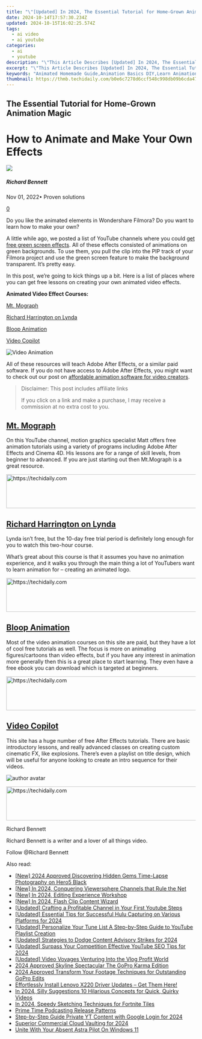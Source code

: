```yaml
---
title: "\"[Updated] In 2024, The Essential Tutorial for Home-Grown Animation Magic\""
date: 2024-10-14T17:57:30.234Z
updated: 2024-10-15T16:02:25.574Z
tags:
  - ai video
  - ai youtube
categories:
  - ai
  - youtube
description: "\"This Article Describes [Updated] In 2024, The Essential Tutorial for Home-Grown Animation Magic\""
excerpt: "\"This Article Describes [Updated] In 2024, The Essential Tutorial for Home-Grown Animation Magic\""
keywords: "Animated Homemade Guide,Animation Basics DIY,Learn Animation at Home,Home Animation Mastery,Creative Animation Tutorial,DIY Animator's Pathway,Crafting Animations Solo"
thumbnail: https://thmb.techidaily.com/b0e6c7278d6ccf548c998db09b6cda475848470d5c9c7b34bcb8ab2c73be290c.jpg
---
```


## The Essential Tutorial for Home-Grown Animation Magic

# How to Animate and Make Your Own Effects

![](https://images.wondershare.com/filmora/article-images/richard-bennett.jpg)

##### Richard Bennett

 Nov 01, 2022• Proven solutions

[0](#commentsBoxSeoTemplate)

Do you like the animated elements in Wondershare Filmora? Do you want to learn how to make your own?

A little while ago, we posted a list of YouTube channels where you could [get free green screen effects](https://tools.techidaily.com/wondershare/filmora/download/). All of these effects consisted of animations on green backgrounds. To use them, you pull the clip into the PIP track of your Filmora project and use the green screen feature to make the background transparent. It’s pretty easy.

In this post, we’re going to kick things up a bit. Here is a list of places where you can get free lessons on creating your own animated video effects.

**Animated Video Effect Courses:**

[Mt. Mograph](#mtmograph)

[Richard Harrington on Lynda](#lynda)

[Bloop Animation](#bloop)

[Video Copilot](#videocopilot)

 ![Video Animation](https://images.wondershare.com/filmora/article-images/animated-video-effects.png)

 All of these resources will teach Adobe After Effects, or a similar paid software. If you do not have access to Adobe After Effects, you might want to check out our post on [affordable animation software for video creators](https://www.filmora.io/community-blog/free-or-cheap-animation-software-for-video-creators-122.html).

>  Disclaimer: This post includes affiliate links
>
>  If you click on a link and make a purchase, I may receive a commission at no extra cost to you.
>

## **[Mt. Mograph](https://www.youtube.com/channel/UCSUSgx9qc%5FNydrOL59xbJIA)**

On this YouTube channel, motion graphics specialist Matt offers free animation tutorials using a variety of programs including Adobe After Effects and Cinema 4D. His lessons are for a range of skill levels, from beginner to advanced. If you are just starting out then Mt.Mograph is a great resource.

<!-- affiliate ads begin -->
<a href="https://appsumo.8odi.net/c/5597632/2151893/7443" target="_top" id="2151893">
  <img src="//a.impactradius-go.com/display-ad/7443-2151893" border="0" alt="https://techidaily.com" width="728" height="90"/>
</a>
<img height="0" width="0" src="https://appsumo.8odi.net/i/5597632/2151893/7443" style="position:absolute;visibility:hidden;" border="0" />
<!-- affiliate ads end -->

## **[Richard Harrington on Lynda](https://www.lynda.com/Rich-Harrington/120-1.html)**

Lynda isn’t free, but the 10-day free trial period is definitely long enough for you to watch this two-hour course.

What’s great about this course is that it assumes you have no animation experience, and it walks you through the main thing a lot of YouTubers want to learn animation for – creating an animated logo.

<!-- affiliate ads begin -->
<a href="https://ephamedtechinc.pxf.io/c/5597632/2136616/26400" target="_top" id="2136616">
  <img src="//a.impactradius-go.com/display-ad/26400-2136616" border="0" alt="https://techidaily.com" width="728" height="90"/>
</a>
<img height="0" width="0" src="https://ephamedtechinc.pxf.io/i/5597632/2136616/26400" style="position:absolute;visibility:hidden;" border="0" />
<!-- affiliate ads end -->

## **[Bloop Animation](https://www.bloopanimation.com/)**

 Most of the video animation courses on this site are paid, but they have a lot of cool free tutorials as well. The focus is more on animating figures/cartoons than video effects, but if you have any interest in animation more generally then this is a great place to start learning. They even have a free ebook you can download which is targeted at beginners.

<!-- affiliate ads begin -->
<a href="https://appsumo.8odi.net/c/5597632/2144289/7443" target="_top" id="2144289">
  <img src="//a.impactradius-go.com/display-ad/7443-2144289" border="0" alt="https://techidaily.com" width="728" height="90"/>
</a>
<img height="0" width="0" src="https://appsumo.8odi.net/i/5597632/2144289/7443" style="position:absolute;visibility:hidden;" border="0" />
<!-- affiliate ads end -->

## **[Video Copilot](http://www.videocopilot.net/)**

This site has a huge number of free After Effects tutorials. There are basic introductory lessons, and really advanced classes on creating custom cinematic FX, like explosions. There’s even a playlist on title design, which will be useful for anyone looking to create an intro sequence for their videos.

![author avatar](https://images.wondershare.com/filmora/article-images/richard-bennett.jpg)

<!-- affiliate ads begin -->
<a href="https://appsumo.8odi.net/c/5597632/2144274/7443" target="_top" id="2144274">
  <img src="//a.impactradius-go.com/display-ad/7443-2144274" border="0" alt="https://techidaily.com" width="600" height="90"/>
</a>
<img height="0" width="0" src="https://appsumo.8odi.net/i/5597632/2144274/7443" style="position:absolute;visibility:hidden;" border="0" />
<!-- affiliate ads end -->

Richard Bennett

Richard Bennett is a writer and a lover of all things video.

Follow @Richard Bennett

<ins class="adsbygoogle"
     style="display:block"
     data-ad-format="autorelaxed"
     data-ad-client="ca-pub-7571918770474297"
     data-ad-slot="1223367746"></ins>

<ins class="adsbygoogle"
     style="display:block"
     data-ad-client="ca-pub-7571918770474297"
     data-ad-slot="8358498916"
     data-ad-format="auto"
     data-full-width-responsive="true"></ins>

<span class="atpl-alsoreadstyle">Also read:</span>
<div><ul>
<li><a href="https://fox-helps.techidaily.com/new-2024-approved-discovering-hidden-gems-time-lapse-photography-on-hero5-black/"><u>[New] 2024 Approved Discovering Hidden Gems Time-Lapse Photography on Hero5 Black</u></a></li>
<li><a href="https://facebook-video-share.techidaily.com/new-in-2024-conquering-viewersphere-channels-that-rule-the-net/"><u>[New] In 2024, Conquering Viewersphere Channels that Rule the Net</u></a></li>
<li><a href="https://youtube-blog.techidaily.com/n-2024-editing-experience-workshop/"><u>[New] In 2024, Editing Experience Workshop</u></a></li>
<li><a href="https://youtube-blog.techidaily.com/n-2024-flash-clip-content-wizard/"><u>[New] In 2024, Flash Clip Content Wizard</u></a></li>
<li><a href="https://youtube-blog.techidaily.com/ed-crafting-a-profitable-channel-in-your-first-youtube-steps/"><u>[Updated] Crafting a Profitable Channel in Your First Youtube Steps</u></a></li>
<li><a href="https://screen-capture.techidaily.com/updated-essential-tips-for-successful-hulu-capturing-on-various-platforms-for-2024/"><u>[Updated] Essential Tips for Successful Hulu Capturing on Various Platforms for 2024</u></a></li>
<li><a href="https://youtube-blog.techidaily.com/ed-personalize-your-tune-list-a-step-by-step-guide-to-youtube-playlist-creation/"><u>[Updated] Personalize Your Tune List A Step-by-Step Guide to YouTube Playlist Creation</u></a></li>
<li><a href="https://youtube-blog.techidaily.com/ed-strategies-to-dodge-content-advisory-strikes-for-2024/"><u>[Updated] Strategies to Dodge Content Advisory Strikes for 2024</u></a></li>
<li><a href="https://youtube-blog.techidaily.com/ed-surpass-your-competition-effective-youtube-seo-tips-for-2024/"><u>[Updated] Surpass Your Competition Effective YouTube SEO Tips for 2024</u></a></li>
<li><a href="https://youtube-blog.techidaily.com/ed-video-voyages-venturing-into-the-vlog-profit-world/"><u>[Updated] Video Voyages Venturing Into the Vlog Profit World</u></a></li>
<li><a href="https://some-tips.techidaily.com/2024-approved-skyline-spectacular-the-gopro-karma-edition/"><u>2024 Approved Skyline Spectacular The GoPro Karma Edition</u></a></li>
<li><a href="https://some-tips.techidaily.com/2024-approved-transform-your-footage-techniques-for-outstanding-gopro-edits/"><u>2024 Approved Transform Your Footage Techniques for Outstanding GoPro Edits</u></a></li>
<li><a href="https://hardware-updates.techidaily.com/effortlessly-install-lenovo-x220-driver-updates-get-them-here/"><u>Effortlessly Install Lenovo X220 Driver Updates – Get Them Here!</u></a></li>
<li><a href="https://youtube-blog.techidaily.com/24-silly-suggestions-10-hilarious-concepts-for-quick-quirky-videos/"><u>In 2024, Silly Suggestions 10 Hilarious Concepts for Quick, Quirky Videos</u></a></li>
<li><a href="https://youtube-blog.techidaily.com/24-speedy-sketching-techniques-for-fortnite-tiles/"><u>In 2024, Speedy Sketching Techniques for Fortnite Tiles</u></a></li>
<li><a href="https://extra-lessons.techidaily.com/prime-time-podcasting-release-patterns/"><u>Prime Time Podcasting Release Patterns</u></a></li>
<li><a href="https://youtube-data.techidaily.com/by-step-guide-private-yt-content-with-google-login-for-2024/"><u>Step-by-Step Guide Private YT Content with Google Login for 2024</u></a></li>
<li><a href="https://fox-helps.techidaily.com/superior-commercial-cloud-vaulting-for-2024/"><u>Superior Commercial Cloud Vaulting for 2024</u></a></li>
<li><a href="https://win11.techidaily.com/unite-with-your-absent-astra-pilot-on-windows-11/"><u>Unite With Your Absent Astra Pilot On Windows 11</u></a></li>
</ul></div>

